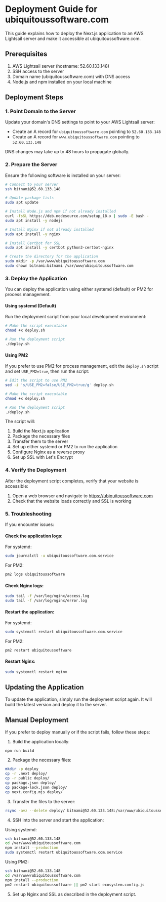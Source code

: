 # Deployment Guide for ubiquitoussoftware.com

This guide explains how to deploy the Next.js application to an AWS Lightsail server and make it accessible at ubiquitoussoftware.com.

## Prerequisites

1. AWS Lightsail server (hostname: 52.60.133.148)
2. SSH access to the server
3. Domain name (ubiquitoussoftware.com) with DNS access
4. Node.js and npm installed on your local machine

## Deployment Steps

### 1. Point Domain to the Server

Update your domain's DNS settings to point to your AWS Lightsail server:

- Create an A record for `ubiquitoussoftware.com` pointing to `52.60.133.148`
- Create an A record for `www.ubiquitoussoftware.com` pointing to `52.60.133.148`

DNS changes may take up to 48 hours to propagate globally.

### 2. Prepare the Server

Ensure the following software is installed on your server:

```bash
# Connect to your server
ssh bitnami@52.60.133.148

# Update package lists
sudo apt update

# Install Node.js and npm if not already installed
curl -fsSL https://deb.nodesource.com/setup_18.x | sudo -E bash -
sudo apt install -y nodejs

# Install Nginx if not already installed
sudo apt install -y nginx

# Install Certbot for SSL
sudo apt install -y certbot python3-certbot-nginx

# Create the directory for the application
sudo mkdir -p /var/www/ubiquitoussoftware.com
sudo chown bitnami:bitnami /var/www/ubiquitoussoftware.com
```

### 3. Deploy the Application

You can deploy the application using either systemd (default) or PM2 for process management.

#### Using systemd (Default)

Run the deployment script from your local development environment:

```bash
# Make the script executable
chmod +x deploy.sh

# Run the deployment script
./deploy.sh
```

#### Using PM2

If you prefer to use PM2 for process management, edit the `deploy.sh` script and set `USE_PM2=true`, then run the script:

```bash
# Edit the script to use PM2
sed -i 's/USE_PM2=false/USE_PM2=true/g' deploy.sh

# Make the script executable
chmod +x deploy.sh

# Run the deployment script
./deploy.sh
```

The script will:
1. Build the Next.js application
2. Package the necessary files
3. Transfer them to the server
4. Set up either systemd or PM2 to run the application
5. Configure Nginx as a reverse proxy
6. Set up SSL with Let's Encrypt

### 4. Verify the Deployment

After the deployment script completes, verify that your website is accessible:

1. Open a web browser and navigate to https://ubiquitoussoftware.com
2. Check that the website loads correctly and SSL is working

### 5. Troubleshooting

If you encounter issues:

#### Check the application logs:

For systemd:
```bash
sudo journalctl -u ubiquitoussoftware.com.service
```

For PM2:
```bash
pm2 logs ubiquitoussoftware
```

#### Check Nginx logs:
```bash
sudo tail -f /var/log/nginx/access.log
sudo tail -f /var/log/nginx/error.log
```

#### Restart the application:

For systemd:
```bash
sudo systemctl restart ubiquitoussoftware.com.service
```

For PM2:
```bash
pm2 restart ubiquitoussoftware
```

#### Restart Nginx:
```bash
sudo systemctl restart nginx
```

## Updating the Application

To update the application, simply run the deployment script again. It will build the latest version and deploy it to the server.

## Manual Deployment

If you prefer to deploy manually or if the script fails, follow these steps:

1. Build the application locally:
```bash
npm run build
```

2. Package the necessary files:
```bash
mkdir -p deploy
cp -r .next deploy/
cp -r public deploy/
cp package.json deploy/
cp package-lock.json deploy/
cp next.config.mjs deploy/
```

3. Transfer the files to the server:
```bash
rsync -avz --delete deploy/ bitnami@52.60.133.148:/var/www/ubiquitoussoftware.com/
```

4. SSH into the server and start the application:

Using systemd:
```bash
ssh bitnami@52.60.133.148
cd /var/www/ubiquitoussoftware.com
npm install --production
sudo systemctl restart ubiquitoussoftware.com.service
```

Using PM2:
```bash
ssh bitnami@52.60.133.148
cd /var/www/ubiquitoussoftware.com
npm install --production
pm2 restart ubiquitoussoftware || pm2 start ecosystem.config.js
```

5. Set up Nginx and SSL as described in the deployment script. 